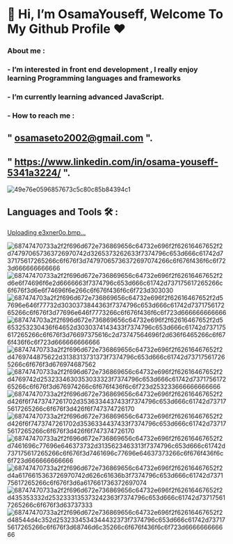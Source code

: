 # 👋 Hi, I’m **OsamaYouseff**, Welcome To My Github Profile ♥

### About me :
### - I’m interested in front end development , I really enjoy learning Programming languages and frameworks 
### - I’m currently learning advanced JavaScript.
### - How to reach me : 
##  " osamaseto2002@gmail.com ".
##  " https://www.linkedin.com/in/osama-youseff-5341a3224/ ".
![49e76e0596857673c5c80c85b84394c1](https://github.com/OsamaYouseff/OsamaYouseff/assets/94643063/2c975e71-eb10-457a-ab52-ed828c1ea2db)
## Languages and Tools 🛠 :
[Uploading e3xner0o.bmp…]()

![68747470733a2f2f696d672e736869656c64732e696f2f62616467652f2d747970657363726970742d3265373262633f7374796c653d666c61742d737175617265266c6f676f3d74797065736372697074266c6f676f436f6c6f723d666666666666](https://github.com/OsamaYouseff/OsamaYouseff/assets/94643063/1e588f62-55b3-48fd-9be9-060a5db23af2)![68747470733a2f2f696d672e736869656c64732e696f2f62616467652f2d6e6f74696f6e2d6666663f7374796c653d666c61742d737175617265266c6f676f3d6e6f74696f6e266c6f676f436f6c6f723d303030](https://github.com/OsamaYouseff/OsamaYouseff/assets/94643063/00e8c66f-ef6e-4308-a9f1-3da37c90adf2)![687474703a2f2f696d672e736869656c64732e696f2f62616467652f2d57696e646f77732d3030373844363f7374796c653d666c61742d737175617265266c6f676f3d77696e646f7773266c6f676f436f6c6f723d666666666666](https://github.com/OsamaYouseff/OsamaYouseff/assets/94643063/0fc6b3b2-b19b-4386-aed1-1bc58d56dbb6)![687474703a2f2f696d672e736869656c64732e696f2f62616467652f2d5653253230436f64652d3030374143433f7374796c653d666c61742d737175617265266c6f676f3d76697375616c2d73747564696f2d636f6465266c6f676f436f6c6f723d666666666666](https://github.com/OsamaYouseff/OsamaYouseff/assets/94643063/82323c5e-e8cd-431f-b393-48853bf8eebd)![68747470733a2f2f696d672e736869656c64732e696f2f62616467652f2d4769744875622d3138313731373f7374796c653d666c61742d737175617265266c6f676f3d676974687562](https://github.com/OsamaYouseff/OsamaYouseff/assets/94643063/7f145969-ece7-4198-bd91-51ac76395dac)![68747470733a2f2f696d672e736869656c64732e696f2f62616467652f2d4769742d2532334630353033323f7374796c653d666c61742d737175617265266c6f676f3d676974266c6f676f436f6c6f723d253233666666666666](https://github.com/OsamaYouseff/OsamaYouseff/assets/94643063/e2e56e2c-0aa4-4a8e-82c1-41884a3d5969)![68747470733a2f2f696d672e736869656c64732e696f2f62616467652f2d426f6f7473747261702d3536334437433f7374796c653d666c61742d737175617265266c6f676f3d426f6f747374726170](https://github.com/OsamaYouseff/OsamaYouseff/assets/94643063/4f30a40f-c4ef-4f78-9280-f33462411af7)![68747470733a2f2f696d672e736869656c64732e696f2f62616467652f2d426f6f7473747261702d3536334437433f7374796c653d666c61742d737175617265266c6f676f3d426f6f747374726170](https://github.com/OsamaYouseff/OsamaYouseff/assets/94643063/29a75b20-920f-45b0-82f6-e228610847b0)![68747470733a2f2f696d672e736869656c64732e696f2f62616467652f2d7461696c77696e646373732d3135623463313f7374796c653d666c61742d737175617265266c6f676f3d7461696c77696e64637373266c6f676f436f6c6f723d666666666666](https://github.com/OsamaYouseff/OsamaYouseff/assets/94643063/07bd868c-37e6-4e47-afa7-3ee5da498537)![68747470733a2f2f696d672e736869656c64732e696f2f62616467652f2d4a6176615363726970742d626c61636b3f7374796c653d666c61742d737175617265266c6f676f3d6a617661736372697074](https://github.com/OsamaYouseff/OsamaYouseff/assets/94643063/c715cec8-ffdd-4206-9942-aa3df6d578a0)![68747470733a2f2f696d672e736869656c64732e696f2f62616467652f2d435353332d2532333135373242363f7374796c653d666c61742d737175617265266c6f676f3d63737333](https://github.com/OsamaYouseff/OsamaYouseff/assets/94643063/064387e7-5649-4b05-8f08-ff2b82d2e37d)![68747470733a2f2f696d672e736869656c64732e696f2f62616467652f2d48544d4c352d2532334534344432373f7374796c653d666c61742d737175617265266c6f676f3d68746d6c35266c6f676f436f6c6f723d666666666666](https://github.com/OsamaYouseff/OsamaYouseff/assets/94643063/069de9f9-77b5-41eb-9b32-adb5a5ef597b)
